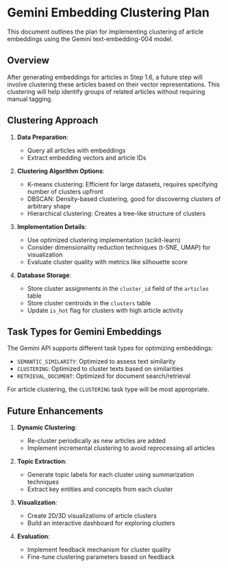 # Gemini Embedding Clustering Plan

This document outlines the plan for implementing clustering of article embeddings using the Gemini text-embedding-004 model.

## Overview

After generating embeddings for articles in Step 1.6, a future step will involve clustering these articles based on their vector representations. This clustering will help identify groups of related articles without requiring manual tagging.

## Clustering Approach

1. **Data Preparation**:

   - Query all articles with embeddings
   - Extract embedding vectors and article IDs

2. **Clustering Algorithm Options**:

   - K-means clustering: Efficient for large datasets, requires specifying number of clusters upfront
   - DBSCAN: Density-based clustering, good for discovering clusters of arbitrary shape
   - Hierarchical clustering: Creates a tree-like structure of clusters

3. **Implementation Details**:

   - Use optimized clustering implementation (scikit-learn)
   - Consider dimensionality reduction techniques (t-SNE, UMAP) for visualization
   - Evaluate cluster quality with metrics like silhouette score

4. **Database Storage**:
   - Store cluster assignments in the `cluster_id` field of the `articles` table
   - Store cluster centroids in the `clusters` table
   - Update `is_hot` flag for clusters with high article activity

## Task Types for Gemini Embeddings

The Gemini API supports different task types for optimizing embeddings:

- `SEMANTIC_SIMILARITY`: Optimized to assess text similarity
- `CLUSTERING`: Optimized to cluster texts based on similarities
- `RETRIEVAL_DOCUMENT`: Optimized for document search/retrieval

For article clustering, the `CLUSTERING` task type will be most appropriate.

## Future Enhancements

1. **Dynamic Clustering**:

   - Re-cluster periodically as new articles are added
   - Implement incremental clustering to avoid reprocessing all articles

2. **Topic Extraction**:

   - Generate topic labels for each cluster using summarization techniques
   - Extract key entities and concepts from each cluster

3. **Visualization**:

   - Create 2D/3D visualizations of article clusters
   - Build an interactive dashboard for exploring clusters

4. **Evaluation**:
   - Implement feedback mechanism for cluster quality
   - Fine-tune clustering parameters based on feedback
